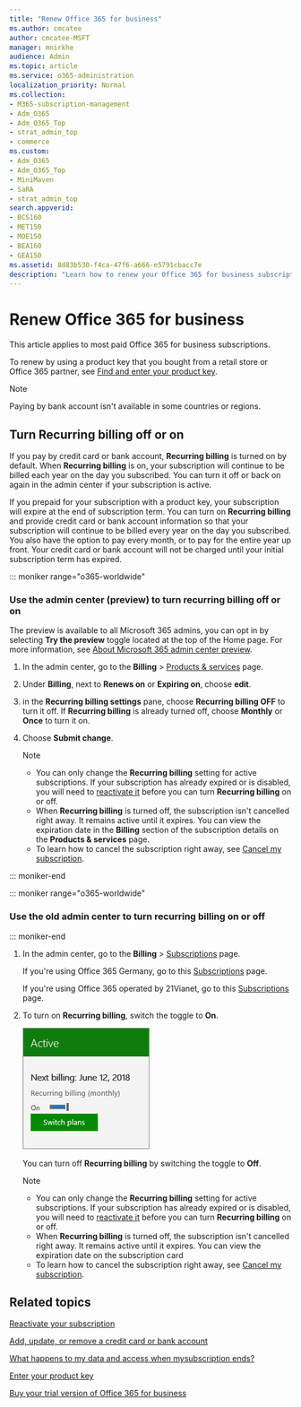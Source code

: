 ```yaml
---
title: "Renew Office 365 for business"
ms.author: cmcatee
author: cmcatee-MSFT
manager: mnirkhe
audience: Admin
ms.topic: article
ms.service: o365-administration
localization_priority: Normal
ms.collection: 
- M365-subscription-management
- Adm_O365
- Adm_O365_Top
- strat_admin_top
- commerce
ms.custom:
- Adm_O365
- Adm_O365_Top
- MiniMaven
- SaRA
- strat_admin_top
search.appverid:
- BCS160
- MET150
- MOE150
- BEA160
- GEA150
ms.assetid: 8d83b530-f4ca-47f6-a666-e5791cbacc7e
description: "Learn how to renew your Office 365 for business subscription using a product key and turn on or off the recurring billing. "
---
```


# Renew Office 365 for business

This article applies to most paid Office 365 for business subscriptions.
  
To renew by using a product key that you bought from a retail store or Office 365 partner, see [Find and enter your product key](../misc/enter-your-product-key.md).

> [!NOTE]
> Paying by bank account isn't available in some countries or regions.
  
## Turn Recurring billing off or on

If you pay by credit card or bank account, **Recurring billing** is turned on by default. When **Recurring billing** is on, your subscription will continue to be billed each year on the day you subscribed. You can turn it off or back on again in the admin center if your subscription is active.
  
If you prepaid for your subscription with a product key, your subscription will expire at the end of subscription term. You can turn on **Recurring billing** and provide credit card or bank account information so that your subscription will continue to be billed every year on the day you subscribed. You also have the option to pay every month, or to pay for the entire year up front. Your credit card or bank account will not be charged until your initial subscription term has expired.

::: moniker range="o365-worldwide"

### Use the admin center (preview) to turn recurring billing off or on

The preview is available to all Microsoft 365 admins, you can opt in by selecting **Try the preview** toggle located at the top of the Home page. For more information, see [About Microsoft 365 admin center preview](../microsoft-365-admin-center-preview.md).

1. In the admin center, go to the **Billing** \> <a href="https://go.microsoft.com/fwlink/p/?linkid=842054" target="_blank">Products & services</a> page.

2. Under **Billing**, next to **Renews on** or **Expiring on**, choose **edit**.

3. in the **Recurring billing settings** pane, choose **Recurring billing OFF** to turn it off. If **Recurring billing** is already turned off, choose **Monthly** or **Once** to turn it on.

4. Choose **Submit change**.

    > [!NOTE]
    > - You can only change the **Recurring billing** setting for active subscriptions. If your subscription has already expired or is disabled, you will need to [reactivate it](reactivate-your-subscription.md) before you can turn **Recurring billing** on or off.
    > - When **Recurring billing** is turned off, the subscription isn't cancelled right away. It remains active until it expires. You can view the expiration date in the **Billing** section of the subscription details on the **Products & services** page.
    > - To learn how to cancel the subscription right away, see [Cancel my subscription](cancel-your-subscription.md).

::: moniker-end

::: moniker range="o365-worldwide"
### Use the old admin center to turn recurring billing on or off
::: moniker-end
  
1. In the admin center, go to the **Billing** \> <a href="https://go.microsoft.com/fwlink/p/?linkid=842054" target="_blank">Subscriptions</a> page.

    If you're using Office 365 Germany, go to this <a href="https://go.microsoft.com/fwlink/p/?linkid=847745" target="_blank">Subscriptions</a> page.

    If you're using Office 365 operated by 21Vianet, go to this <a href="https://go.microsoft.com/fwlink/p/?linkid=850626" target="_blank">Subscriptions</a> page.

2. To turn on **Recurring billing**, switch the toggle to **On**.

    ![Close-up of a Subscription card that has Recurring billing turned on.](../media/984464dc-6b63-4b24-84e1-67f6c4b1d48e.png)
  
    You can turn off **Recurring billing** by switching the toggle to **Off**.

    > [!NOTE]
    > - You can only change the **Recurring billing** setting for active subscriptions. If your subscription has already expired or is disabled, you will need to [reactivate it](reactivate-your-subscription.md) before you can turn **Recurring billing** on or off.
    > - When **Recurring billing** is turned off, the subscription isn't cancelled right away. It remains active until it expires. You can view the expiration date on the subscription card
    > - To learn how to cancel the subscription right away, see [Cancel my subscription](cancel-your-subscription.md).

## Related topics

[Reactivate your subscription](reactivate-your-subscription.md)
  
[Add, update, or remove a credit card or bank account](add-update-or-remove-credit-card-or-bank-account.md)
  
[What happens to my data and access when mysubscription ends?](what-if-my-subscription-expires.md)
  
[Enter your product key](../misc/enter-your-product-key.md)
  
[Buy your trial version of Office 365 for business](buy-a-subscription-from-your-free-trial.md)